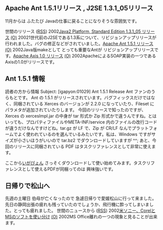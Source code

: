 ## Apache Ant 1.5.1リリース , J2SE 1.3.1_05リリース

11月からは ふたたび Javaの仕事に戻ることになりそうな雰囲気です。








世間のリリース ([RSS](ig021008-release.xml)) 2002[Java2 Platform, Standard Edition 1.3.1_05 リリース](http://java.sun.com/j2se/1.3/ja/index.html) [(O)](http://java.sun.com/j2se/1.3/ja/index.html) 20021世代前のJ2SEである1.3系について、リビジョンアップリリースが行われました。バグの修正などがされていました。[Apache Ant 1.5.1 リリース](http://jakarta.apache.org/ant/) [(O)](http://jakarta.apache.org/ant/) 2002Java版makeとして とっても重要なAntが リビジョンアップリリースです。[Apache Axis 1.0 リリース](http://xml.apache.org/axis/) [(O)](http://xml.apache.org/axis/) 2002ApacheによるSOAP実装の一つであるAxisの1.0がリリースです。

## Ant 1.5.1 情報


読者の方から情報
Subject:  [igapyon:01029] Ant 1.5.1 Release
Ant ファンのうらもとです。
Ant の 1.5.1 がリリースされています。バグフィックスだけではなく、同梱されている
Xerces のバージョンが 2.2.0 になっていたり、Fileset にパラメタが追加されていたりします。
今回のリリースで知ったのですが、Xerces の xercesImpl.jar の中身が tar 形式か
Zip 形式かで違うんですね。とはいっても、プロパティファイルやMETA-INF/service
内のファイルの改行コードが違うだけなんですけどね。tar.gz が LF で、Zip
が CR/LF なんでプラットフォームでよく使われているのを選んでいるみたいです。私は、Windows
ですがサイズが小さいほうがいいので tar.bz2 でダウンロードしていますが ^^;
あと、今回のリリースに同梱されている PDF はタスクリファレンスとして非常に使えます。


ここから[いがぴょん](http://www.igapyon.jp/igapyon/diary/memo/memoigapyon.html)
さっそくダウンロードして使い始めてみます。タスクリファレンスとして使えるPDFが同梱ってのは
興味強いです。

## 日帰りで松山へ


先週の土曜日 伯母が亡くなったので 急遽日帰りで愛媛松山に行って来ました。
先日の静岡出張の疲れも残っていたのでしょうか、飛行機に酔ってしまいました。とっても疲れました。
世間のニュースから ([RSS](ig021008-news.xml)) 2002[米ソニー、CorelとMSのソフトを使い分け](http://www.zdnet.co.jp/news/0210/05/nebt_10.html) [(O)](http://www.zdnet.co.jp/news/0210/05/nebt_10.html) 2002MS Office離れの一つの現象と見ることが出来ます。